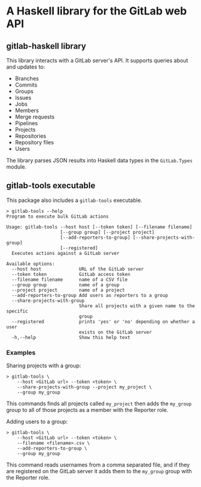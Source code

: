 # A Haskell library for the GitLab web API

## gitlab-haskell library

This library interacts with a GitLab server's API. It supports queries
about and updates to:

* Branches
* Commits
* Groups
* Issues
* Jobs
* Members
* Merge requests
* Pipelines
* Projects
* Repositories
* Repository files
* Users

The library parses JSON results into Haskell data types in the
`GitLab.Types` module.

## gitlab-tools executable

This package also includes a `gitlab-tools` executable.

```
> gitlab-tools --help
Program to execute bulk GitLab actions

Usage: gitlab-tools --host host [--token token] [--filename filename]
                    [--group group] [--project project]
                    [--add-reporters-to-group] [--share-projects-with-group]
                    [--registered]
  Executes actions against a GitLab server

Available options:
  --host host              URL of the GitLab server
  --token token            GitLab access token
  --filename filename      name of a CSV file
  --group group            name of a group
  --project project        name of a project
  --add-reporters-to-group Add users as reporters to a group
  --share-projects-with-group
                           Share all projects with a given name to the specific
                           group
  --registered             prints 'yes' or 'no' depending on whether a user
                           exists on the GitLab server
  -h,--help                Show this help text
```

### Examples

Sharing projects with a group:

```
> gitlab-tools \
    --host <GitLab url> --token <token> \
    --share-projects-with-group --project my_project \
    --group my_group
```

This commands finds all projects called `my_project` then adds the
`my_group` group to all of those projects as a member with the
Reporter role.

Adding users to a group:

```
> gitlab-tools \
    --host <GitLab url> --token <token> \
    --filename <filename>.csv \
    --add-reporters-to-group \
    --group my_group
```

This command reads usernames from a comma separated file, and if they
are registered on the GitLab server it adds them to the `my_group`
group with the Reporter role.
